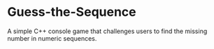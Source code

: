 # Guess-the-Sequence
A simple C++ console game that challenges users to find the missing number in numeric sequences.
